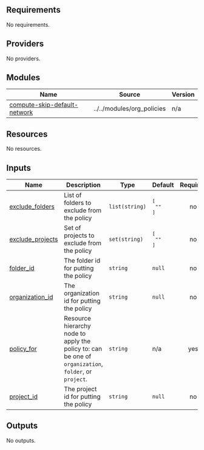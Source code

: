 
## Requirements

No requirements.

## Providers

No providers.

## Modules

| Name | Source | Version |
|------|--------|---------|
| <a name="module_compute-skip-default-network"></a> [compute-skip-default-network](#module\_compute-skip-default-network) | ../../modules/org_policies | n/a |

## Resources

No resources.

## Inputs

| Name | Description | Type | Default | Required |
|------|-------------|------|---------|:--------:|
| <a name="input_exclude_folders"></a> [exclude\_folders](#input\_exclude\_folders) | List of folders to exclude from the policy | `list(string)` | <pre>[<br>  ""<br>]</pre> | no |
| <a name="input_exclude_projects"></a> [exclude\_projects](#input\_exclude\_projects) | Set of projects to exclude from the policy | `set(string)` | <pre>[<br>  ""<br>]</pre> | no |
| <a name="input_folder_id"></a> [folder\_id](#input\_folder\_id) | The folder id for putting the policy | `string` | `null` | no |
| <a name="input_organization_id"></a> [organization\_id](#input\_organization\_id) | The organization id for putting the policy | `string` | `null` | no |
| <a name="input_policy_for"></a> [policy\_for](#input\_policy\_for) | Resource hierarchy node to apply the policy to: can be one of `organization`, `folder`, or `project`. | `string` | n/a | yes |
| <a name="input_project_id"></a> [project\_id](#input\_project\_id) | The project id for putting the policy | `string` | `null` | no |

## Outputs

No outputs.
